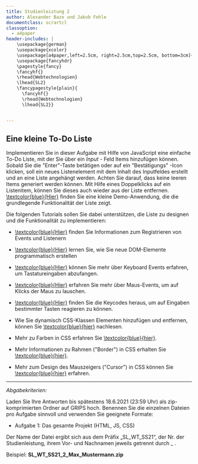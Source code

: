 ```yaml
---
title: Studienleistung 2
author: Alexander Bazo und Jakob Fehle
documentclass: scrartcl
classoption:
  - a4paper
header-includes: |
    \usepackage{german}
	\usepackage{xcolor} 
    \usepackage[a4paper,left=2.5cm, right=2.5cm,top=2.5cm, bottom=3cm]{geometry}
    \usepackage{fancyhdr}
    \pagestyle{fancy}
    \fancyhf{}
    \rhead{Webtechnologien}
    \lhead{SL2}
    \fancypagestyle{plain}{
      \fancyhf{}
      \rhead{Webtechnologien}
      \lhead{SL2}}


---
```


## Eine kleine To-Do Liste

Implementieren Sie in dieser Aufgabe mit Hilfe von JavaScript eine einfache To-Do Liste, mit der Sie über ein _Input_ - Feld Items hinzufügen können. Sobald Sie die "Enter"-Taste betätigen oder auf ein "Bestätigungs" -Icon klicken, soll ein neues Listenelement mit dem Inhalt des Inputfeldes erstellt und an eine Liste angehängt werden. Achten Sie darauf, dass keine leeren Items generiert werden können. Mit Hilfe eines Doppelklicks auf ein Listenitem, können Sie dieses auch wieder aus der Liste entfernen. [\textcolor{blue}{Hier}](https://homepages.uni-regensburg.de/~kom13409/WTSS2020/SL2/ToDoList.html) finden Sie eine kleine Demo-Anwendung, die die grundlegende Funktionalität der Liste zeigt. 

Die folgenden Tutorials sollen Sie dabei unterstützen, die Liste zu designen und die Funktionalität zu implementieren:

- [\textcolor{blue}{Hier}](https://developer.mozilla.org/en-US/docs/Web/API/EventTarget/addEventListener) finden Sie Informationen zum Registrieren von Events und Listenern
- [\textcolor{blue}{Hier}](https://www.w3schools.com/jsref/met_node_appendchild.asp) lernen Sie, wie Sie neue DOM-Elemente programmatisch erstellen

- [\textcolor{blue}{Hier}](https://developer.mozilla.org/en-US/docs/Web/API/KeyboardEvent/key) können Sie mehr über Keyboard Events erfahren, um Tastatureingaben abzufangen.
- [\textcolor{blue}{Hier}](https://www.w3schools.com/jsref/obj_mouseevent.asp) erfahren Sie mehr über Maus-Events, um auf Klicks der Maus zu lauschen.

- [\textcolor{blue}{Hier}](https://keycode.info/) finden Sie die Keycodes heraus, um auf Eingaben bestimmter Tasten reagieren zu können.
- Wie Sie dynamisch CSS-Klassen Elementen hinzufügen und entfernen, können Sie [\textcolor{blue}{hier}](https://developer.mozilla.org/de/docs/Web/API/Element/classList) nachlesen.
- Mehr zu Farben in CSS erfahren Sie [\textcolor{blue}{hier}](https://www.w3schools.com/cssref/css_colors.asp).
- Mehr Informationen zu Rahmen ("Border") in CSS erhalten Sie [\textcolor{blue}{hier}](https://www.w3schools.com/css/css_border.asp).
- Mehr zum Design des Mauszeigers ("Cursor") in CSS können Sie  [\textcolor{blue}{hier}](https://www.w3schools.com/cssref/pr_class_cursor.asp) erfahren.

------

*Abgabekriterien:*

Laden Sie Ihre Antworten bis spätestens 18.6.2021 (23:59 Uhr) als zip-komprimierten Ordner auf GRIPS hoch.  Benennen Sie die einzelnen Dateien pro Aufgabe sinnvoll und verwenden Sie geeignete Formate:

- Aufgabe 1: Das gesamte Projekt (HTML, JS, CSS)

Der Name der Datei ergibt sich aus dem Präfix „SL_WT_SS21“, der Nr. der Studienleistung, ihrem Vor- und Nachnamen jeweils getrennt durch _ .

 

Beispiel: **SL_WT_SS21_2_Max_Mustermann.zip**

